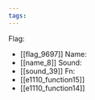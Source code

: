 ```yaml
---
tags:
---
```

Flag:
- [[flag_9697]]
Name:
- [[name_8]]
Sound:
- [[sound_39]]
Fn:
- [[e1110_function15]]
- [[e1110_function14]]
